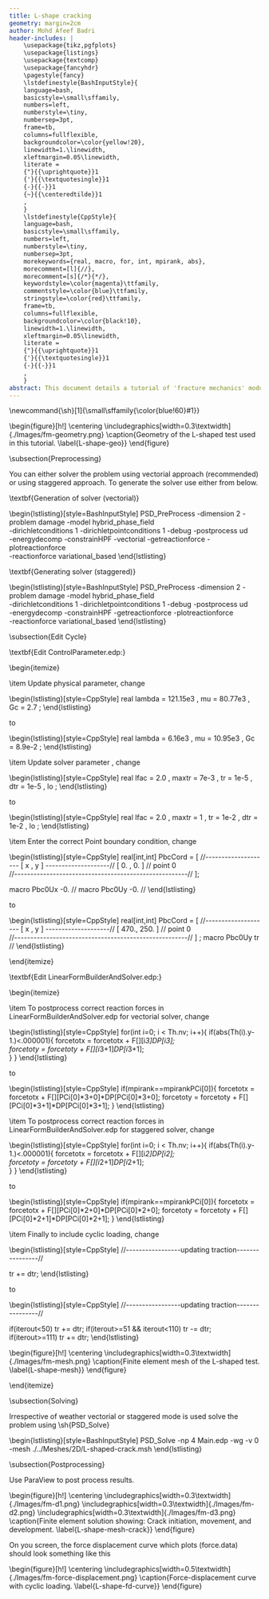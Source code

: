 ```yaml
---
title: L-shape cracking
geometry: margin=2cm
author: Mohd Afeef Badri
header-includes: |
    \usepackage{tikz,pgfplots}
    \usepackage{listings}
    \usepackage{textcomp}
    \usepackage{fancyhdr}
    \pagestyle{fancy}
    \lstdefinestyle{BashInputStyle}{
	language=bash,
	basicstyle=\small\sffamily,
	numbers=left,
	numberstyle=\tiny,
	numbersep=3pt,
	frame=tb,
	columns=fullflexible,
	backgroundcolor=\color{yellow!20},
	linewidth=1.\linewidth,
	xleftmargin=0.05\linewidth,
	literate =
	{"}{{\uprightquote}}1
	{'}{{\textquotesingle}}1
	{-}{{-}}1
	{~}{{\centeredtilde}}1
	,
    }
    \lstdefinestyle{CppStyle}{
	language=bash,
	basicstyle=\small\sffamily,
	numbers=left,
	numberstyle=\tiny,
	numbersep=3pt,
	morekeywords={real, macro, for, int, mpirank, abs},
	morecomment=[l]{//},
	morecomment=[s]{/*}{*/},
	keywordstyle=\color{magenta}\ttfamily,
	commentstyle=\color{blue}\ttfamily,
	stringstyle=\color{red}\ttfamily,
	frame=tb,
	columns=fullflexible,
	backgroundcolor=\color{black!10},
	linewidth=1.\linewidth,
	xleftmargin=0.05\linewidth,
	literate =
	{"}{{\uprightquote}}1
	{'}{{\textquotesingle}}1
	{-}{{-}}1
	,
    }
abstract: This document details a tutorial of 'fracture mechanics' module of PSD. This tutorial involves cracking of L shaped specimen, where loading is controlled by a point boundary condition.
---
```


\newcommand{\sh}[1]{\small\sffamily{\color{blue!60}#1}}

\begin{figure}[h!]
\centering
\includegraphics[width=0.3\textwidth]{./Images/fm-geometry.png}
\caption{Geometry of the L-shaped test used in this tutorial. \label{L-shape-geo}}
\end{figure}

\subsection{Preprocessing}

You can either solver the problem using vectorial approach (recommended) or using staggered approach. To generate the solver use either from below.

\textbf{Generation of solver (vectorial)}

\begin{lstlisting}[style=BashInputStyle]
PSD_PreProcess -dimension 2 -problem damage -model hybrid_phase_field \
-dirichletconditions 1 -dirichletpointconditions 1 -debug -postprocess ud \
-energydecomp -constrainHPF -vectorial -getreactionforce -plotreactionforce \
-reactionforce variational_based
\end{lstlisting}

\textbf{Generating solver (staggered)}

\begin{lstlisting}[style=BashInputStyle]
PSD_PreProcess -dimension 2 -problem damage -model hybrid_phase_field \
-dirichletconditions 1 -dirichletpointconditions 1 -debug -postprocess ud \
-energydecomp -constrainHPF -getreactionforce -plotreactionforce \
-reactionforce variational_based
\end{lstlisting}


\subsection{Edit Cycle}

\textbf{Edit ControlParameter.edp:}

\begin{itemize}

\item Update physical parameter, change

\begin{lstlisting}[style=CppStyle]
  real lambda = 121.15e3 ,
       mu     = 80.77e3  ,
       Gc     = 2.7      ; 
\end{lstlisting}

to

\begin{lstlisting}[style=CppStyle]
  real lambda = 6.16e3 ,
       mu     = 10.95e3 ,
       Gc     = 8.9e-2  ;
\end{lstlisting}

\item Update solver parameter , change

\begin{lstlisting}[style=CppStyle]
  real lfac  = 2.0  ,
       maxtr = 7e-3 ,
       tr    = 1e-5 ,
       dtr   = 1e-5 ,
       lo           ; 
\end{lstlisting}

to

\begin{lstlisting}[style=CppStyle]
  real lfac  = 2.0  ,
       maxtr = 1    ,
       tr    = 1e-2 ,
       dtr   = 1e-2 ,
       lo           ; 
\end{lstlisting}


\item Enter the correct Point boundary condition, change

\begin{lstlisting}[style=CppStyle]
  real[int,int] PbcCord = [
//-------------------- [  x  , y  ] --------------------//
                       [  0. , 0. ]    // point 0                       
//------------------------------------------------------//
                      ];
                                                                            
   macro Pbc0Ux  -0. //
   macro Pbc0Uy  -0. //
\end{lstlisting}

to 

\begin{lstlisting}[style=CppStyle]
  real[int,int] PbcCord = [
//-------------------- [  x  , y  ] --------------------//
                       [  470., 250. ]    // point 0                       
//------------------------------------------------------//
                      ]
;
   macro Pbc0Uy  tr //
\end{lstlisting}

\end{itemize}


\textbf{Edit LinearFormBuilderAndSolver.edp:}

\begin{itemize}

\item To postprocess correct reaction forces in LinearFormBuilderAndSolver.edp for vectorial solver, change

\begin{lstlisting}[style=CppStyle]
  for(int i=0; i < Th.nv; i++){
     if(abs(Th(i).y-1.)<.000001){
        forcetotx = forcetotx + F[][i*3]*DP[i*3];           
        forcetoty = forcetoty + F[][i*3+1]*DP[i*3+1];       
     }
  } 
\end{lstlisting}

to

\begin{lstlisting}[style=CppStyle]
  if(mpirank==mpirankPCi[0]){
     forcetotx = forcetotx + F[][PCi[0]*3+0]*DP[PCi[0]*3+0];
     forcetoty = forcetoty + F[][PCi[0]*3+1]*DP[PCi[0]*3+1]; 
  } 
\end{lstlisting}

\item To postprocess correct reaction forces in LinearFormBuilderAndSolver.edp for staggered solver, change

\begin{lstlisting}[style=CppStyle]
  for(int i=0; i < Th.nv; i++){
     if(abs(Th(i).y-1.)<.000001){
        forcetotx = forcetotx + F[][i*2]*DP[i*2];           
        forcetoty = forcetoty + F[][i*2+1]*DP[i*2+1];       
     }
  }
\end{lstlisting}

to

\begin{lstlisting}[style=CppStyle]
  if(mpirank==mpirankPCi[0]){
     forcetotx = forcetotx + F[][PCi[0]*2+0]*DP[PCi[0]*2+0];
     forcetoty = forcetoty + F[][PCi[0]*2+1]*DP[PCi[0]*2+1]; 
  } 
\end{lstlisting}

\item Finally to include cyclic loading, change

\begin{lstlisting}[style=CppStyle]
  //-----------------updating traction----------------//
                                                                                
  tr += dtr; 
\end{lstlisting}


to

\begin{lstlisting}[style=CppStyle]
  //-----------------updating traction----------------//

  if(iterout<50)
     tr += dtr;
  if(iterout>=51 && iterout<110) 
     tr -= dtr; 
  if(iterout>=111)
     tr += dtr; 
\end{lstlisting}

\begin{figure}[h!]
\centering
\includegraphics[width=0.3\textwidth]{./Images/fm-mesh.png}
\caption{Finite element mesh of the L-shaped test. \label{L-shape-mesh}}
\end{figure}

\end{itemize}


\subsection{Solving}

Irrespective of weather vectorial or staggered mode is used solve the problem using \sh{PSD\_Solve}

\begin{lstlisting}[style=BashInputStyle]
PSD_Solve -np 4 Main.edp -wg -v 0 -mesh ./../Meshes/2D/L-shaped-crack.msh
\end{lstlisting}

\subsection{Postprocessing}

Use ParaView to post process results. 


\begin{figure}[h!]
\centering
\includegraphics[width=0.3\textwidth]{./Images/fm-d1.png}
\includegraphics[width=0.3\textwidth]{./Images/fm-d2.png}
\includegraphics[width=0.3\textwidth]{./Images/fm-d3.png}
\caption{Finite element solution showing: Crack initiation,  movement, and  development. \label{L-shape-mesh-crack}}
\end{figure}

On you screen, the force displacement curve which plots (force.data) should look something like this

\begin{figure}[h!]
\centering
\includegraphics[width=0.5\textwidth]{./Images/fm-force-displacement.png}
\caption{Force-displacement curve with cyclic loading. \label{L-shape-fd-curve}}
\end{figure}
